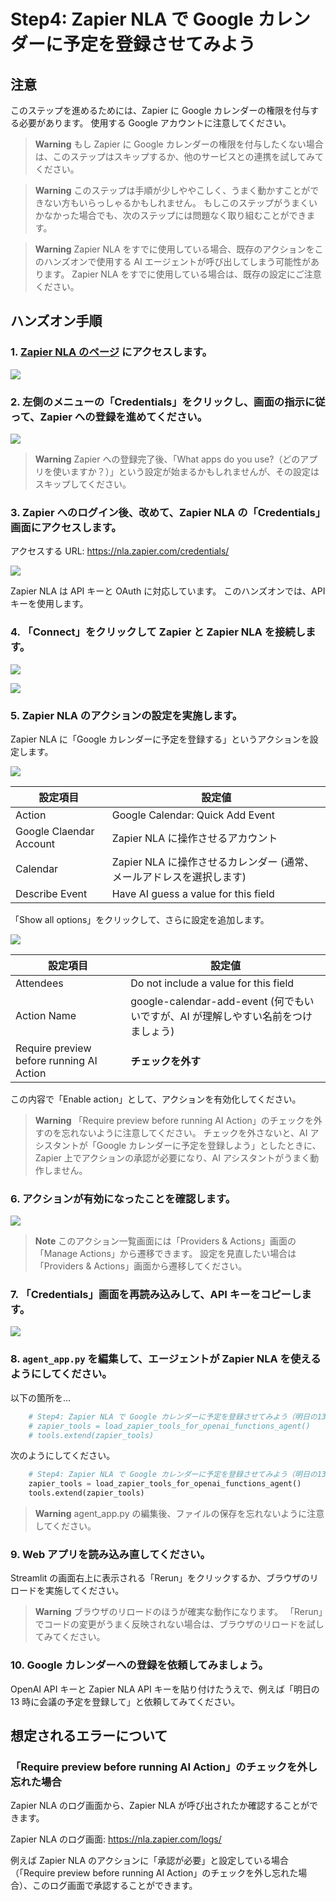 # Step4: Zapier NLA で Google カレンダーに予定を登録させてみよう

## 注意

このステップを進めるためには、Zapier に Google カレンダーの権限を付与する必要があります。
使用する Google アカウントに注意してください。

> **Warning**
> もし Zapier に Google カレンダーの権限を付与したくない場合は、このステップはスキップするか、他のサービスとの連携を試してみてください。

> **Warning**
> このステップは手順が少しややこしく、うまく動かすことができない方もいらっしゃるかもしれません。
> もしこのステップがうまくいかなかった場合でも、次のステップには問題なく取り組むことができます。

> **Warning**
> Zapier NLA をすでに使用している場合、既存のアクションをこのハンズオンで使用する AI エージェントが呼び出してしまう可能性があります。
> Zapier NLA をすでに使用している場合は、既存の設定にご注意ください。

## ハンズオン手順

### 1. [Zapier NLA のページ](https://nla.zapier.com/start/) にアクセスします。

![](./images/step3_1.png)

### 2. 左側のメニューの「Credentials」をクリックし、画面の指示に従って、Zapier への登録を進めてください。

![](./images/step3_2.png)

> **Warning**
> Zapier への登録完了後、「What apps do you use?（どのアプリを使いますか？）」という設定が始まるかもしれませんが、その設定はスキップしてください。

### 3. Zapier へのログイン後、改めて、Zapier NLA の「Credentials」画面にアクセスします。

アクセスする URL: https://nla.zapier.com/credentials/

![](./images/step3_3.png)

Zapier NLA は API キーと OAuth に対応しています。
このハンズオンでは、API キーを使用します。

### 4. 「Connect」をクリックして Zapier と Zapier NLA を接続します。

![](./images/step3_4_1.png)

![](./images/step3_4_2.png)

### 5. Zapier NLA のアクションの設定を実施します。

Zapier NLA に「Google カレンダーに予定を登録する」というアクションを設定します。

![](./images/step3_5_1.png)

| 設定項目                | 設定値                                                               |
| ----------------------- | -------------------------------------------------------------------- |
| Action                  | Google Calendar: Quick Add Event                                     |
| Google Claendar Account | Zapier NLA に操作させるアカウント                                    |
| Calendar                | Zapier NLA に操作させるカレンダー (通常、メールアドレスを選択します) |
| Describe Event          | Have AI guess a value for this field                                 |

「Show all options」をクリックして、さらに設定を追加します。

![](./images/step3_5_2.png)

| 設定項目                                 | 設定値                                                                            |
| ---------------------------------------- | --------------------------------------------------------------------------------- |
| Attendees                                | Do not include a value for this field                                             |
| Action Name                              | google-calendar-add-event (何でもいいですが、AI が理解しやすい名前をつけましょう) |
| Require preview before running AI Action | **チェックを外す**                                                                |

この内容で「Enable action」として、アクションを有効化してください。

> **Warning**
> 「Require preview before running AI Action」のチェックを外すのを忘れないように注意してください。
> チェックを外さないと、AI アシスタントが「Google カレンダーに予定を登録しよう」としたときに、Zapier 上でアクションの承認が必要になり、AI アシスタントがうまく動作しません。

### 6. アクションが有効になったことを確認します。

![](./images/step3_6.png)

> **Note**
> このアクション一覧画面には「Providers & Actions」画面の「Manage Actions」から遷移できます。
> 設定を見直したい場合は「Providers & Actions」画面から遷移してください。

### 7. 「Credentials」画面を再読み込みして、API キーをコピーします。

![](./images/step3_7.png)

### 8. `agent_app.py` を編集して、エージェントが Zapier NLA を使えるようにしてください。

以下の箇所を...

```python
    # Step4: Zapier NLA で Google カレンダーに予定を登録させてみよう（明日の13時に会議の予定を登録して）
    # zapier_tools = load_zapier_tools_for_openai_functions_agent()
    # tools.extend(zapier_tools)
```

次のようにしてください。

```python
    # Step4: Zapier NLA で Google カレンダーに予定を登録させてみよう（明日の13時に会議の予定を登録して）
    zapier_tools = load_zapier_tools_for_openai_functions_agent()
    tools.extend(zapier_tools)
```

> **Warning**
> agent_app.py の編集後、ファイルの保存を忘れないように注意してください。

### 9. Web アプリを読み込み直してください。

Streamlit の画面右上に表示される「Rerun」をクリックするか、ブラウザのリロードを実施してください。

> **Warning**
> ブラウザのリロードのほうが確実な動作になります。
> 「Rerun」でコードの変更がうまく反映されない場合は、ブラウザのリロードを試してみてください。

### 10. Google カレンダーへの登録を依頼してみましょう。

OpenAI API キーと Zapier NLA API キーを貼り付けたうえで、例えば「明日の 13 時に会議の予定を登録して」と依頼してみてください。

## 想定されるエラーについて

### 「Require preview before running AI Action」のチェックを外し忘れた場合

Zapier NLA のログ画面から、Zapier NLA が呼び出されたか確認することができます。

Zapier NLA のログ画面: https://nla.zapier.com/logs/

例えば Zapier NLA のアクションに「承認が必要」と設定している場合（「Require preview before running AI Action」のチェックを外し忘れた場合）、このログ画面で承認することができます。
